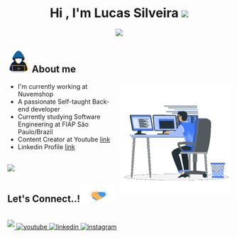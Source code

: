 
<h1 align="center"><b>Hi , I'm Lucas Silveira </b><img src="https://media.giphy.com/media/hvRJCLFzcasrR4ia7z/giphy.gif" width="35"></h1>

<p align="center">
  <a align="center" href="https://github.com/DenverCoder1/readme-typing-svg"><img src="https://readme-typing-svg.herokuapp.com?font=Time+New+Roman&color=cyan&size=25&center=true&vCenter=true&width=600&height=100&lines=Welcome+to+my+GitHub+profile..&hearts;++;Self-taught+Back-end+Developer,;Software+Engineering+Student,;Content+Creator,;Active+Learner..<3"></a>
</p>

## <picture><img src = "https://github.com/0xAbdulKhalid/0xAbdulKhalid/raw/main/assets/mdImages/about_me.gif" width = 50px></picture><b> About me</b>
<picture><img align="right" src="https://github.com/0xAbdulKhalid/0xAbdulKhalid/raw/main/assets/mdImages/Right_Side.gif" width = 250px></picture>

- I'm currently working at Nuvemshop
- A passionate Self-taught Back-end developer
- Currently studying Software Engineering at FIAP São Paulo/Brazil
- Content Creator at Youtube [link](https://youtube.com/@lucassilveiradev)
- Linkedin Profile [link](https://www.linkedin.com/in/lucas-silveira)

<br>

<img src="https://user-images.githubusercontent.com/73097560/115834477-dbab4500-a447-11eb-908a-139a6edaec5c.gif">

## <b> Let's Connect..!</b><img src="https://github.com/0xAbdulKhalid/0xAbdulKhalid/raw/main/assets/mdImages/handshake.gif" width ="80">
<br>

<a href="mailto:lugano1995@gmail.com" target="_blank">
  <img src="https://img.shields.io/badge/gmail:  lugano1995@gmail.com-%23EA4335.svg?style=for-the-badge&logo=gmail&logoColor=white" t=mail style="margin-bottom: 5px;" />
</a>

<a href="https://youtube.com/@lucassilveiradev" target="_blank">
  <img src="https://img.shields.io/badge/youtube:  Lucas Silveira-%2300acee.svg?color=CD201F&style=for-the-badge&logo=youtube&logoColor=white" alt=youtube style="margin-bottom: 5px;"/>
</a>

<a href="https://www.linkedin.com/in/lucas-silveira" target="_blank">
  <img src="https://img.shields.io/badge/linkedin:  Lucas Silveira-%2300acee.svg?color=0A66C2&style=for-the-badge&logo=linkedin&logoColor=white" alt=linkedin style="margin-bottom: 5px;"/>
</a>

<a href="https://www.instagram.com/brlucassilveira" target="_blank">
  <img src="https://img.shields.io/badge/instagram:  brlucassilveira-%2300acee.svg?color=E4405F&style=for-the-badge&logo=instagram&logoColor=white" alt=instagram style="margin-bottom: 5px;"/>
</a>
